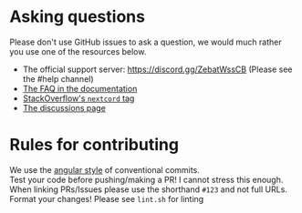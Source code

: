 # Asking questions
Please don't use GitHub issues to ask a question, we would much rather you use one of the resources below.  

- The official support server: https://discord.gg/ZebatWssCB (Please see the #help channel)
- [The FAQ in the documentation](https://nextcord.readthedocs.io/en/latest/faq.html)
- [StackOverflow's `nextcord` tag](https://stackoverflow.com/questions/tagged/nextcord)
- [The discussions page](https://github.com/nextcord/nextcord/discussions)

# Rules for contributing
We use the [angular style](https://kapeli.com/cheat_sheets/Conventional_Commits.docset/Contents/Resources/Documents/index) of conventional commits.  
Test your code before pushing/making a PR! I cannot stress this enough.  
When linking PRs/Issues please use the shorthand `#123` and not full URLs.  
Format your changes! Please see `lint.sh` for linting
